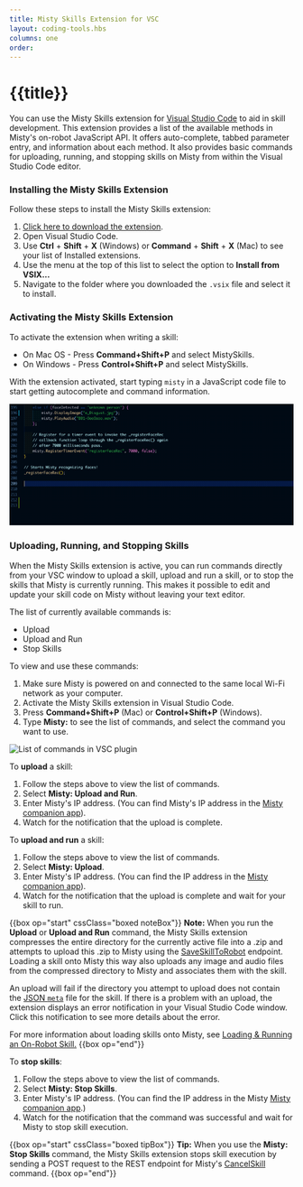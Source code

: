 ```yaml
---
title: Misty Skills Extension for VSC
layout: coding-tools.hbs
columns: one
order: 
---
```


# {{title}}

You can use the Misty Skills extension for [Visual Studio Code](https://code.visualstudio.com/) to aid in skill development. This extension provides a list of the available methods in Misty's on-robot JavaScript API. It offers auto-complete, tabbed parameter entry, and information about each method. It also provides basic commands for uploading, running, and stopping skills on Misty from within the Visual Studio Code editor.

### Installing the Misty Skills Extension

Follow these steps to install the Misty Skills extension:

1. [Click here to download the extension](https://misty-releases.s3.amazonaws.com/vsc-extension/latest/mistyskills-0.0.5.vsix).
2. Open Visual Studio Code.
3. Use **Ctrl** + **Shift** + **X** (Windows) or **Command** + **Shift** + **X** (Mac) to see your list of Installed extensions.
4. Use the menu at the top of this list to select the option to **Install from VSIX...**
5. Navigate to the folder where you downloaded the `.vsix` file and select it to install.

### Activating the Misty Skills Extension

To activate the extension when writing a skill:
* On Mac OS - Press **Command+Shift+P** and select MistySkills.
* On Windows - Press **Control+Shift+P** and select MistySkills.

With the extension activated, start typing `misty` in a JavaScript code file to start getting autocomplete and command information.

![VSC Extension autocomplete example](../../../assets/images/vsc-plugin-autocomplete.gif)

### Uploading, Running, and Stopping Skills

When the Misty Skills extension is active, you can run commands directly from your VSC window to upload a skill, upload and run a skill, or to stop the skills that Misty is currently running. This makes it possible to edit and update your skill code on Misty without leaving your text editor.

The list of currently available commands is:

* Upload
* Upload and Run
* Stop Skills

To view and use these commands:

1. Make sure Misty is powered on and connected to the same local Wi-Fi network as your computer.
2. Activate the Misty Skills extension in Visual Studio Code.
3. Press **Command+Shift+P** (Mac) or **Control+Shift+P** (Windows).
4. Type **Misty:** to see the list of commands, and select the command you want to use.

![List of commands in VSC plugin](../../../assets/images/misty-skills-vsc-commands.gif)

To **upload** a skill:

1. Follow the steps above to view the list of commands.
2. Select **Misty: Upload and Run**.
3. Enter Misty's IP address. (You can find Misty's IP address in the [Misty companion app](../../../tools-&-apps/mobile/misty-app)).
4. Watch for the notification that the upload is complete.

To **upload and run** a skill:

1. Follow the steps above to view the list of commands.
2. Select **Misty: Upload**.
3. Enter Misty's IP address. (You can find the IP address in the [Misty companion app](../../../tools-&-apps/mobile/misty-app)).
4. Watch for the notification that the upload is complete and wait for your skill to run.

{{box op="start" cssClass="boxed noteBox"}}
**Note:** When you run the **Upload** or **Upload and Run** command, the Misty Skills extension compresses the entire directory for the currently active file into a .zip and attempts to upload this .zip to Misty using the [SaveSkillToRobot](../../../misty-ii/reference/rest/#saveskilltorobot) endpoint. Loading a skill onto Misty this way also uploads any image and audio files from the compressed directory to Misty and associates them with the skill.

An upload will fail if the directory you attempt to upload does not contain the [JSON `meta`](../../../misty-ii/coding-misty/local-skill-architecture/#file-structure-amp-code-architecture) file for the skill. If there is a problem with an upload, the extension displays an error notification in your Visual Studio Code window. Click this notification to see more details about the error.

For more information about loading skills onto Misty, see [Loading & Running an On-Robot Skill.](../../../misty-ii/coding-misty/local-skill-architecture/#loading-amp-running-an-on-robot-skill)
{{box op="end"}}

To **stop skills**:

1. Follow the steps above to view the list of commands.
2. Select **Misty: Stop Skills**.
3. Enter Misty's IP address. (You can find the IP address in the Misty [Misty companion app](../../../tools-&-apps/mobile/misty-app).)
4. Watch for the notification that the command was successful and wait for Misty to stop skill execution.

{{box op="start" cssClass="boxed tipBox"}}
**Tip:** When you use the **Misty: Stop Skills** command, the Misty Skills extension stops skill execution by sending a POST request to the REST endpoint for Misty's [CancelSkill](../../../misty-ii/reference/rest/#cancelskill) command.
{{box op="end"}}